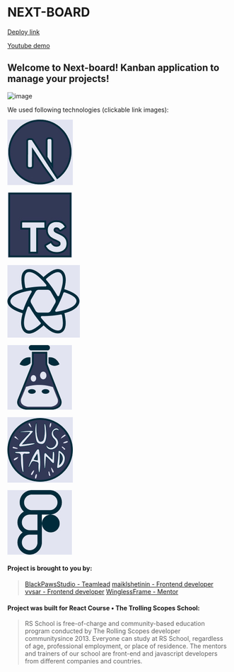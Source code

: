 # NEXT-BOARD

[Deploy link](https://next-board.netlify.app/ru)

[Youtube demo](https://youtu.be/DK_YV5ogg_o)

## Welcome to Next-board! Kanban application to manage your projects!

![image](https://media.discordapp.net/attachments/902251775644532736/1049176942261325874/image.png?width=1043&height=586)

We used following technologies (clickable link images):

[![image](https://raw.githubusercontent.com/BlackPawsStudio/project-management-app/develop/public/assets/component-images/tech-icons/nextjs.jpg)](https://nextjs.org/)

[![image](https://raw.githubusercontent.com/BlackPawsStudio/project-management-app/develop/public/assets/component-images/tech-icons/typescript.jpg)](https://www.typescriptlang.org/)

[![image](https://raw.githubusercontent.com/BlackPawsStudio/project-management-app/develop/public/assets/component-images/tech-icons/reactquery.jpg)](https://tanstack.com/query/v4/)

[![image](https://raw.githubusercontent.com/BlackPawsStudio/project-management-app/develop/public/assets/component-images/tech-icons/i18next.jpg)](https://www.i18next.com/)

[![image](https://raw.githubusercontent.com/BlackPawsStudio/project-management-app/develop/public/assets/component-images/tech-icons/zustand.jpg)](https://github.com/pmndrs/zustand/)

[![image](https://raw.githubusercontent.com/BlackPawsStudio/project-management-app/develop/public/assets/component-images/tech-icons/figma.jpg)](https://figma.com/)

#### Project is brought to you by:

>[BlackPawsStudio - Teamlead](https://github.com/BlackPawsStudio)
[maiklshetinin - Frontend developer](https://github.com/maiklshetinin)
[vvsar - Frontend developer](https://github.com/vvsar)
[WinglessFrame - Mentor](https://github.com/WinglessFrame)

#### Project was built for React Course • The Trolling Scopes School:

> RS School is free-of-charge and community-based education program conducted by The Rolling Scopes developer communitysince 2013.
Everyone can study at RS School, regardless of age, professional employment, or place of residence.
The mentors and trainers of our school are front-end and javascript developers from different companies and countries.
